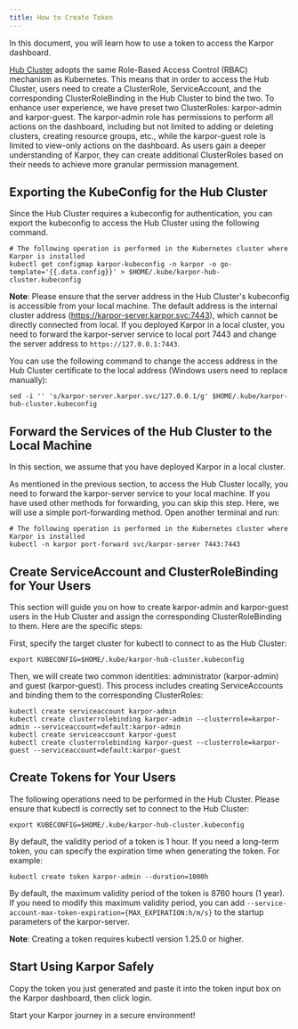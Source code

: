 ```yaml
---
title: How to Create Token
---
```

In this document, you will learn how to use a token to access the Karpor dashboard.

[Hub Cluster](../2-concepts/3-glossary.md#hub-cluster) adopts the same Role-Based Access Control (RBAC) mechanism as Kubernetes. This means that in order to access the Hub Cluster, users need to create a ClusterRole, ServiceAccount, and the corresponding ClusterRoleBinding in the Hub Cluster to bind the two. To enhance user experience, we have preset two ClusterRoles: karpor-admin and karpor-guest. The karpor-admin role has permissions to perform all actions on the dashboard, including but not limited to adding or deleting clusters, creating resource groups, etc., while the karpor-guest role is limited to view-only actions on the dashboard. As users gain a deeper understanding of Karpor, they can create additional ClusterRoles based on their needs to achieve more granular permission management.

## Exporting the KubeConfig for the Hub Cluster

Since the Hub Cluster requires a kubeconfig for authentication, you can export the kubeconfig to access the Hub Cluster using the following command.
```shell
# The following operation is performed in the Kubernetes cluster where Karpor is installed
kubectl get configmap karpor-kubeconfig -n karpor -o go-template='{{.data.config}}' > $HOME/.kube/karpor-hub-cluster.kubeconfig
```

**Note**: Please ensure that the server address in the Hub Cluster's kubeconfig is accessible from your local machine. The default address is the internal cluster address (https://karpor-server.karpor.svc:7443), which cannot be directly connected from local. If you deployed Karpor in a local cluster, you need to forward the karpor-server service to local port 7443 and change the server address to `https://127.0.0.1:7443`.

You can use the following command to change the access address in the Hub Cluster certificate to the local address (Windows users need to replace manually):
```shell
sed -i '' 's/karpor-server.karpor.svc/127.0.0.1/g' $HOME/.kube/karpor-hub-cluster.kubeconfig
```

## Forward the Services of the Hub Cluster to the Local Machine

In this section, we assume that you have deployed Karpor in a local cluster.

As mentioned in the previous section, to access the Hub Cluster locally, you need to forward the karpor-server service to your local machine. If you have used other methods for forwarding, you can skip this step. Here, we will use a simple port-forwarding method. Open another terminal and run:

```shell
# The following operation is performed in the Kubernetes cluster where Karpor is installed
kubectl -n karpor port-forward svc/karpor-server 7443:7443
```

## Create ServiceAccount and ClusterRoleBinding for Your Users

This section will guide you on how to create karpor-admin and karpor-guest users in the Hub Cluster and assign the corresponding ClusterRoleBinding to them. Here are the specific steps:

First, specify the target cluster for kubectl to connect to as the Hub Cluster:
```shell
export KUBECONFIG=$HOME/.kube/karpor-hub-cluster.kubeconfig
```

Then, we will create two common identities: administrator (karpor-admin) and guest (karpor-guest). This process includes creating ServiceAccounts and binding them to the corresponding ClusterRoles:

```shell
kubectl create serviceaccount karpor-admin
kubectl create clusterrolebinding karpor-admin --clusterrole=karpor-admin --serviceaccount=default:karpor-admin
kubectl create serviceaccount karpor-guest
kubectl create clusterrolebinding karpor-guest --clusterrole=karpor-guest --serviceaccount=default:karpor-guest
```

## Create Tokens for Your Users

The following operations need to be performed in the Hub Cluster. Please ensure that kubectl is correctly set to connect to the Hub Cluster:
```shell
export KUBECONFIG=$HOME/.kube/karpor-hub-cluster.kubeconfig
```

By default, the validity period of a token is 1 hour. If you need a long-term token, you can specify the expiration time when generating the token. For example:

```shell
kubectl create token karpor-admin --duration=1000h
```

By default, the maximum validity period of the token is 8760 hours (1 year). If you need to modify this maximum validity period, you can add `--service-account-max-token-expiration={MAX_EXPIRATION:h/m/s}` to the startup parameters of the karpor-server.

**Note**: Creating a token requires kubectl version 1.25.0 or higher.

## Start Using Karpor Safely

Copy the token you just generated and paste it into the token input box on the Karpor dashboard, then click login.

Start your Karpor journey in a secure environment!

